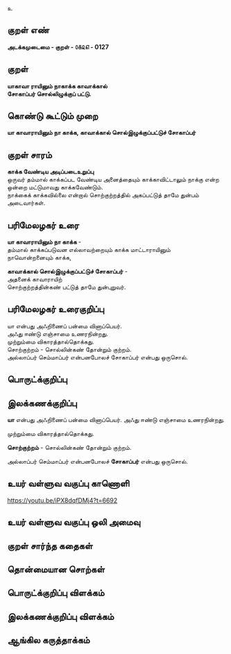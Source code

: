 உ

## குறள் எண் 

**அடக்கமுடைமை - குறள் - ௦௧௨௭ - 0127**  

## குறள் 

**யாகாவா ராயினும் நாகாக்க காவாக்கால்  
சோகாப்பர் சொல்லிழுக்குப் பட்டு.** 

## கொண்டு கூட்டும் முறை

**யா காவாராயினும் நா காக்க, காவாக்கால் சொல்இழுக்குப்பட்டுச் சோகாப்பர்** 

## குறள் சாரம் 

**காக்க வேண்டிய அடிப்படைஉறுப்பு**  
ஒருவர் தம்மால் காக்கப்பட வேண்டிய அனைத்தையும் காக்காவிட்டாலும் நாக்கு என்ற ஒன்றை மட்டுமாவது காக்கவேண்டும்.  
நாக்கைக் காக்கவில்லை என்றால் சொற்குற்றத்தில் அகப்பட்டுத் தாமே துன்பம் அடைவார்கள்.

## பரிமேலழகர் உரை

**யா காவாராயினும் நா காக்க** -  
தம்மால் காக்கப்படுவன எல்லாவற்றையும் காக்க மாட்டாராயினும்  
நாவொன்றனையும் காக்க,  

**காவாக்கால் சொல்இழுக்குப்பட்டுச் சோகாப்பர்** -  
அதனைக் காவாராயிற்  
சொற்குற்றத்தின்கண் பட்டுத் தாமே துன்புறுவர்.  

## பரிமேலழகர் உரைகுறிப்பு   

யா என்பது அஃறிணைப் பன்மை வினாப்பெயர்.  
அஃது ஈண்டு எஞ்சாமை உணரநின்றது.  
முற்றும்மை விகாரத்தால்தொக்கது.  
சொற்குற்றம் - சொல்லின்கண் தோன்றும் குற்றம்.  
அல்லாப்பர் செம்மாப்பர் என்பனபோலச் சோகாப்பர் என்பது ஒருசொல்.  

## பொருட்க்குறிப்பு 

 
## இலக்கணக்குறிப்பு  

**யா** என்பது அஃறிணைப் பன்மை வினாப்பெயர்.
அஃது ஈண்டு எஞ்சாமை உணரநின்றது.  

முற்றும்மை விகாரத்தால்தொக்கது.  

**சொற்குற்றம்** - சொல்லின்கண் தோன்றும் குற்றம்.  

அல்லாப்பர் செம்மாப்பர் என்பனபோலச் **சோகாப்பர்** என்பது ஒருசொல்.  

## உயர் வள்ளுவ வகுப்பு காணொளி

https://youtu.be/iPX8dqfDMj4?t=6692

## உயர் வள்ளுவ வகுப்பு ஒலி அமைவு 

 
## குறள் சார்ந்த கதைகள் 


## தொன்மையான சொற்கள்


## பொருட்க்குறிப்பு விளக்கம்


## இலக்கணக்குறிப்பு விளக்கம்


## ஆங்கில கருத்தாக்கம் 


